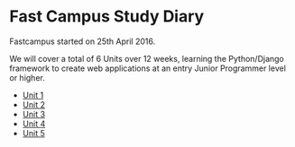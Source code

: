 # Fast Campus Study Diary

Fastcampus started on 25th April 2016.

We will cover a total of 6 Units over 12 weeks, learning the Python/Django framework to create web applications at an entry Junior Programmer level or higher.

* [Unit 1](https://github.com/pn101/fastcampus/tree/Diary/Unit-1)
* [Unit 2](https://github.com/pn101/fastcampus/tree/Diary/Unit-2)
* [Unit 3](https://github.com/pn101/fastcampus/tree/Diary/Unit-3)
* [Unit 4](https://github.com/pn101/fastcampus/tree/Diary/Unit-4)
* [Unit 5](https://github.com/pn101/fastcampus/tree/Diary/Unit-5)


